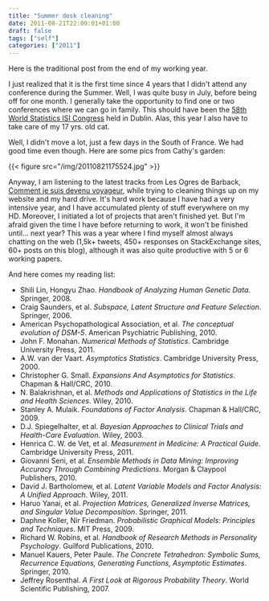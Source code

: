 ```yaml
---
title: "Summer desk cleaning"
date: 2011-08-21T22:00:01+01:00
draft: false
tags: ["self"]
categories: ["2011"]
---
```


Here is the traditional post from the end of my working year.

I just realized that it is the first time since 4 years that I didn't attend any conference during the Summer. Well, I was quite busy in July, before being off for one month. I generally take the opportunity to find one or two conferences where we can go in family.  This should have been the [58th World Statistics ISI Congress](http://www.isi2011.ie/content/) held in Dublin. Alas, this year I also have to take care of my 17 yrs. old cat.

Well, I didn't move a lot, just a few days in the South of France. We had good time even though. Here are some pics from Cathy's garden:

{{< figure src="/img/20110821175524.jpg" >}}

Anyway, I am listening to the latest tracks from Les Ogres de Barback, [Comment je suis devenu voyageur](http://www.deezer.com/fr/music/les-ogres-de-barback/comment-je-suis-devenu-voyageur-759123), while trying to cleaning things up on my website and my hard drive. It's hard work because I have had a very intensive year, and I have accumulated plenty of stuff everywhere on my HD. Moreover, I initiated a lot of projects that aren't finished yet. But I'm afraid given the time I have before returning to work, it won't be finished until... next year? This was a year where I find myself almost always chatting on the web (1,5k+ tweets, 450+ responses on StackExchange sites, 60+ posts on this blog), although it was also quite productive with 5 or 6 working papers.

And here comes my reading list:

- Shili Lin, Hongyu Zhao. *Handbook of Analyzing Human Genetic Data*. Springer, 2008.
- Craig Saunders, et al. *Subspace, Latent Structure and Feature Selection*. Springer, 2006.
- American Psychopathological Association, et al. *The conceptual evolution of DSM-5*. American Psychiatric Publishing, 2010.
- John F. Monahan. *Numerical Methods of Statistics*. Cambridge University Press, 2011.
- A.W. van der Vaart. *Asymptotics Statistics*. Cambridge University Press, 2000.
- Christopher G. Small. *Expansions And Asymptotics for Statistics*. Chapman & Hall/CRC, 2010.
- N. Balakrishnan, et al. *Methods and Applications of Statistics in the Life and Health Sciences*. Wiley, 2010.
- Stanley A. Mulaik. *Foundations of Factor Analysis*. Chapman & Hall/CRC, 2009.
- D.J. Spiegelhalter, et al. *Bayesian Approaches to Clinical Trials and Health-Care Evaluation*. Wiley, 2003.
- Henrica C. W. de Vet, et al. *Measurement in Medicine: A Practical Guide*. Cambridge University Press, 2011.
- Giovanni Seni, et al. *Ensemble Methods in Data Mining: Improving Accuracy Through Combining Predictions*. Morgan & Claypool Publishers, 2010.
- David J. Bartholomew, et al. *Latent Variable Models and Factor Analysis: A Unified Approach*. Wiley, 2011.
- Haruo Yanai, et al. *Projection Matrices, Generalized Inverse Matrices, and Singular Value Decomposition*. Springer, 2011.
- Daphne Koller, Nir Friedman. *Probabilistic Graphical Models: Principles and Techniques*. MIT Press, 2009.
- Richard W. Robins, et al. *Handbook of Research Methods in Personality Psychology*. Guilford Publications, 2010.
- Manuel Kauers, Peter Paule. *The Concrete Tetrahedron: Symbolic Sums, Recurrence Equations, Generating Functions, Asymptotic Estimates*. Springer, 2010.
- Jeffrey Rosenthal. *A First Look at Rigorous Probability Theory*. World Scientific Publishing, 2007.
